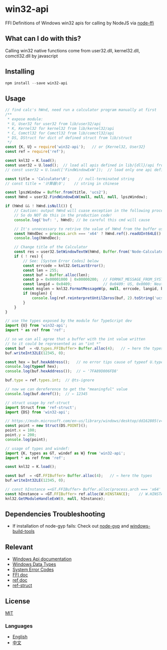 # win32-api
FFI Definitions of Windows win32 apis for calling by NodeJS via [node-ffi](https://github.com/node-ffi/node-ffi)

## What can I do with this?
Calling win32 native functions come from user32.dll, kernel32.dll, comctl32.dll by javascript

## Installing
```powershell
npm install --save win32-api
```


## Usage
```js
// find calc's hWnd, need run a calculator program manually at first
/**
 * expose module:
 * U, User32 for user32 from lib/user32/api
 * K, Kernel32 for kernel32 from lib/kernel32/api
 * C, Comctl32 for Comctl32 from lib/comctl32/api
 * DS, DStruct for dict of defined struct from lib/struct
 */
const {K, U} = require('win32-api');   // or {Kernel32, User32}
const ref = require('ref');

const knl32 = K.load();
const user32 = U.load();  // load all apis defined in lib/{dll}/api from user32.dll
// const user32 = U.load(['FindWindowExW']);  // load only one api defined in lib/{dll}/api from user32.dll

const title = 'Calculator\0';    // null-terminated string
// const title = '计算器\0';    // string in chinese

const lpszWindow = Buffer.from(title, 'ucs2');
const hWnd = user32.FindWindowExW(null, null, null, lpszWindow);

if (hWnd && ! hWnd.isNull()) {
    // Caution: output hWnd will cuase exception in the following process, even next script!
    // So do NOT do this in the production code!
    console.log('buf: ', hWnd); // be careful this cmd will cause

    // It's unnecessary to retrive the value of hWnd from the buffer usually, but can be this if needed:
    const hWndDec = process.arch === 'x64' ? hWnd.ref().readUInt64LE() : hWnd.ref().readUInt32LE(0);    // readUInt32LE() need offset param cause of native buffer
    console.log(hWndDec);

    // Change title of the Calculator
    const res = user32.SetWindowTextW(hWnd, Buffer.from('Node-Calculator\0', 'ucs2'));
    if ( ! res) {
        // See: [System Error Codes] below
        const errcode = knl32.GetLastError();
        const len = 255;
        const buf = Buffer.alloc(len);
        const p = 0x00001000 | 0x00000200;  // FORMAT_MESSAGE_FROM_SYSTEM | FORMAT_MESSAGE_IGNORE_INSERTS
        const langid = 0x0409;              // 0x0409: US, 0x0000: Neutral locale language
        const msglen = knl32.FormatMessageW(p, null, errcode, langid, buf, len, null);
        if (msglen) {
            console.log(ref.reinterpretUntilZeros(buf, 2).toString('ucs2'));
        }
    }
}

```

```js
// use the types exposed by the module for TypeScript dev
import {U} from 'win32-api';
import * as ref from 'ref';

// so we can all agree that a buffer with the int value written
// to it could be represented as an "int *"
const buf  = <U.types.FFIBuffer> Buffer.alloc(4);   // ← here the types
buf.writeInt32LE(12345, 0);

const hex = buf.hexAddress();   // no error tips cause of typeof U.types.FFIBuffer
console.log(typeof hex);
console.log(buf.hexAddress());  // ← '7FA89D006FD8'

buf.type = ref.types.int;  // @ts-ignore

// now we can dereference to get the "meaningful" value
console.log(buf.deref());  // ← 12345
```

```js
// struct usage by ref-struct
import Struct from 'ref-struct';
import {DS} from 'win32-api';

// https://msdn.microsoft.com/en-us/library/windows/desktop/dd162805(v=vs.85).aspx
const point = new Struct(DS.POINT)();
point.x = 100;
point.y = 200;
console.log(point);
```

```js
// usage of types and windef:
import {K, types as GT, windef as W} from 'win32-api';
import * as ref from 'ref';

const knl32 = K.load();

const buf  = <GT.FFIBuffer> Buffer.alloc(4);   // ← here the types
buf.writeInt32LE(12345, 0);

// const hInstance =<GT.FFIBuffer> Buffer.alloc(process.arch === 'x64' ? 8 : 4);
const hInstance = <GT.FFIBuffer> ref.alloc(W.HINSTANCE);    // W.HINSTANCE is 'int64*' under x64, 'int32*' under ia32
knl32.GetModuleHandleExW(0, null, hInstance);
```


## Dependencies Troubleshooting
- If installation of node-gyp fails:
Check out [node-gyp](https://github.com/nodejs/node-gyp) and [windows-build-tools](https://github.com/felixrieseberg/windows-build-tools)

## Relevant
- [Windows Api documentation](https://msdn.microsoft.com/en-us/library/windows/desktop/ff468919%28v=vs.85%29.aspx)
- [Windows Data Types](https://msdn.microsoft.com/en-us/library/windows/desktop/aa383751#DWORD)
- [System Error Codes](https://msdn.microsoft.com/en-us/library/windows/desktop/ms681381%28v=vs.85%29.aspx)
- [FFI doc](https://github.com/node-ffi/node-ffi/wiki/Node-FFI-Tutorial)
- [ref doc](https://tootallnate.github.io/ref/)
- [ref-struct](https://github.com/TooTallNate/ref-struct)


## License
[MIT](LICENSE)


### Languages
- [English](README.md)
- [中文](README.zh-CN.md)
